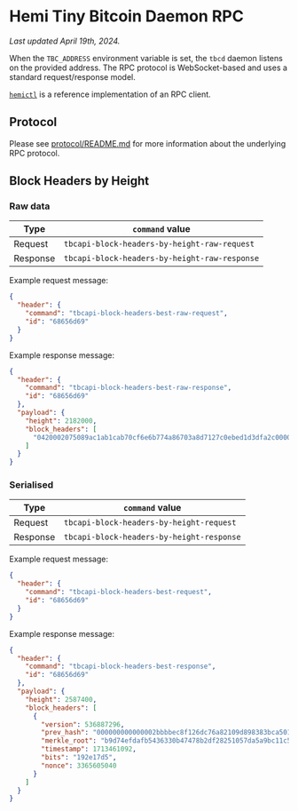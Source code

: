 # Hemi Tiny Bitcoin Daemon RPC

*Last updated April 19th, 2024.*

When the `TBC_ADDRESS` environment variable is set, the `tbcd` daemon listens on the provided address.
The RPC protocol is WebSocket-based and uses a standard request/response model.

[`hemictl`](../../cmd/hemictl) is a reference implementation of an RPC client.

## Protocol

Please see [protocol/README.md](../protocol/README.md) for more information about the underlying RPC protocol.

## Block Headers by Height

### Raw data

| Type     | `command` value                               |
|----------|-----------------------------------------------|
| Request  | `tbcapi-block-headers-by-height-raw-request`  |
| Response | `tbcapi-block-headers-by-height-raw-response` |

Example request message:

```json
{
  "header": {
    "command": "tbcapi-block-headers-best-raw-request",
    "id": "68656d69"
  }
}
```

Example response message:

```json
{
  "header": {
    "command": "tbcapi-block-headers-best-raw-response",
    "id": "68656d69"
  },
  "payload": {
    "height": 2182000,
    "block_headers": [
      "0420002075089ac1ab1cab70cf6e6b774a86703a8d7127c0ebed1d3dfa2c00000000000086105509ec4a79457a400451290ad2a019fec4c76b47512623f1bb17a0ced76f38d82662bef4001b07d86700"
    ]
  }
}
```

### Serialised

| Type     | `command` value                           |
|----------|-------------------------------------------|
| Request  | `tbcapi-block-headers-by-height-request`  |
| Response | `tbcapi-block-headers-by-height-response` |

Example request message:

```json
{
  "header": {
    "command": "tbcapi-block-headers-best-request",
    "id": "68656d69"
  }
}
```

Example response message:

```json
{
  "header": {
    "command": "tbcapi-block-headers-best-response",
    "id": "68656d69"
  },
  "payload": {
    "height": 2587400,
    "block_headers": [
      {
        "version": 536887296,
        "prev_hash": "000000000000002bbbbec8f126dc76a82109d898383bca5013a2386c8675ce34",
        "merkle_root": "b9d74efdafb5436330b47478b2df28251057da5a9bc11c5509410950253d4f0e",
        "timestamp": 1713461092,
        "bits": "192e17d5",
        "nonce": 3365605040
      }
    ]
  }
}
```
